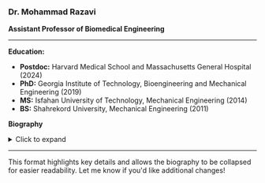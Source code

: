 ### Dr. Mohammad Razavi  
**Assistant Professor of Biomedical Engineering**

---

**Education:**
- **Postdoc:** Harvard Medical School and Massachusetts General Hospital (2024)  
- **PhD:** Georgia Institute of Technology, Bioengineering and Mechanical Engineering (2019)  
- **MS:** Isfahan University of Technology, Mechanical Engineering (2014)  
- **BS:** Shahrekord University, Mechanical Engineering (2011)  

**Biography**  
<details>  
<summary>Click to expand</summary>  
Dr. Mohammad Razavi, Ph.D., is an Assistant Professor in the Department of Mechanical and Materials Engineering at the University of Nebraska–Lincoln (UNL). He specializes in studying the lymphatic system and developing bioengineered models to advance the understanding of lymphatic diseases. His research lies at the intersection of biomechanics and biology, utilizing computational modeling, in vivo, and in vitro studies to uncover new insights into the lymphatic system.  

Through an interdisciplinary approach, combining engineering principles with biological science, Dr. Razavi’s research program aims to address critical challenges in health and medicine. Before joining UNL, he completed a prestigious postdoctoral fellowship at Harvard Medical School and Massachusetts General Hospital and earned his Ph.D. in Bioengineering and Mechanical Engineering from the Georgia Institute of Technology.  

Dr. Razavi’s achievements have been recognized with several awards, including:  
- The American Heart Association Predoctoral Fellowship  
- The NIH National Research Service Award (F32) Postdoctoral Fellowship  
- The NIH Pathway to Independence Award (declined)  
- The LE&RN Young Investigator Travel Award  
- Recognition as a finalist for the ASME-SB3C Best Dissertation  

Earlier in his academic journey, he received the Best MS Research Award and the Honored Student Award from Isfahan University of Technology (IUT).  
</details>  

---

This format highlights key details and allows the biography to be collapsed for easier readability. Let me know if you'd like additional changes!

